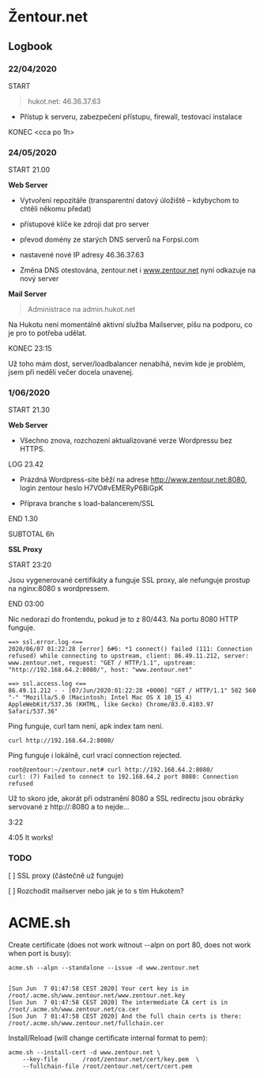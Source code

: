 # Žentour.net

## Logbook

### 22/04/2020

START <nevim>

> hukot.net: 46.36.37.63

* Přístup k serveru, zabezpečení přístupu, firewall, testovací instalace

KONEC <cca po 1h>

### 24/05/2020

START 21.00

**Web Server**

* Vytvoření repozitáře (transparentní datový úložiště – kdybychom to chtěli někomu předat)
* přístupové klíče ke zdroji dat pro server
* převod domény ze starých DNS serverů na Forpsi.com
* nastavené nové IP adresy 46.36.37.63

* Změna DNS otestována, zentour.net i www.zentour.net nyní odkazuje na nový server

**Mail Server**

> Administrace na admin.hukot.net

Na Hukotu není momentálně aktivní služba Mailserver, píšu na podporu, co je pro to potřeba udělat.


KONEC 23:15

Už toho mám dost, server/loadbalancer nenabíhá, nevim kde je problém, jsem při neděli večer docela unavenej.


### 1/06/2020

START 21.30

**Web Server**

* Všechno znova, rozchození aktualizované verze Wordpressu bez HTTPS.

LOG 23.42

* Prázdná Wordpress-site běží na adrese http://www.zentour.net:8080, login zentour heslo H7VO#vEMERyP6BiGpK

* Příprava branche s load-balancerem/SSL

END 1.30 

SUBTOTAL 6h

**SSL Proxy**

START 23:20

Jsou vygenerované certifikáty a funguje SSL proxy, ale nefunguje prostup na nginx:8080 s wordpressem.

END 03:00

Nic nedorazí do frontendu, pokud je to z 80/443. Na portu 8080 HTTP funguje.

    ==> ssl.error.log <==
    2020/06/07 01:22:28 [error] 6#6: *1 connect() failed (111: Connection refused) while connecting to upstream, client: 86.49.11.212, server: www.zentour.net, request: "GET / HTTP/1.1", upstream: "http://192.168.64.2:8080/", host: "www.zentour.net"

    ==> ssl.access.log <==
    86.49.11.212 - - [07/Jun/2020:01:22:28 +0000] "GET / HTTP/1.1" 502 560 "-" "Mozilla/5.0 (Macintosh; Intel Mac OS X 10_15_4) AppleWebKit/537.36 (KHTML, like Gecko) Chrome/83.0.4103.97 Safari/537.36"


Ping funguje, curl tam není, apk index tam není.

    curl http://192.168.64.2:8080/

Ping funguje i lokálně, curl vrací connection rejected.

    root@zentour:~/zentour.net# curl http://192.168.64.2:8080/
    curl: (7) Failed to connect to 192.168.64.2 port 8080: Connection refused

Už to skoro jde, akorát při odstranění 8080 a SSL redirectu jsou obrázky servované z http://:8080 a to nejde...

3:22

4:05 It works!

### TODO

[ ] SSL proxy (částečně už funguje)

[ ] Rozchodit mailserver nebo jak je to s tím Hukotem?

# ACME.sh

Create certificate (does not work witnout --alpn on port 80, does not work when port is busy):

    acme.sh --alpn --standalone --issue -d www.zentour.net


    [Sun Jun  7 01:47:58 CEST 2020] Your cert key is in  /root/.acme.sh/www.zentour.net/www.zentour.net.key 
    [Sun Jun  7 01:47:58 CEST 2020] The intermediate CA cert is in  /root/.acme.sh/www.zentour.net/ca.cer 
    [Sun Jun  7 01:47:58 CEST 2020] And the full chain certs is there:  /root/.acme.sh/www.zentour.net/fullchain.cer 

Install/Reload (will change certificate internal format to pem):

    acme.sh --install-cert -d www.zentour.net \
        --key-file       /root/zentour.net/cert/key.pem  \
        --fullchain-file /root/zentour.net/cert/cert.pem